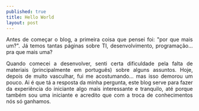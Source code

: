 ```yaml
---
published: true
title: Hello World
layout: post
---
```



<p style="text-align:justify">Antes de começar o blog, a primeira coisa que pensei foi: "por que mais um?". Já temos tantas páginas sobre TI, desenvolvimento, programação... pra que mais uma? </p>
<p style="text-align:justify">Quando comecei a desenvolver, senti certa dificuldade pela falta de materiais (principalmente em português) sobre alguns assuntos. Hoje, depois de muito vasculhar, fui me acostumando... mas isso demorou um pouco. Ai é que tá a resposta da minha pergunta, este blog serve para fazer da experiência do iniciante algo mais interessante e tranquilo, até porque também sou uma iniciante e acredito que com a troca de conhecimentos nós só ganhamos. </p>
